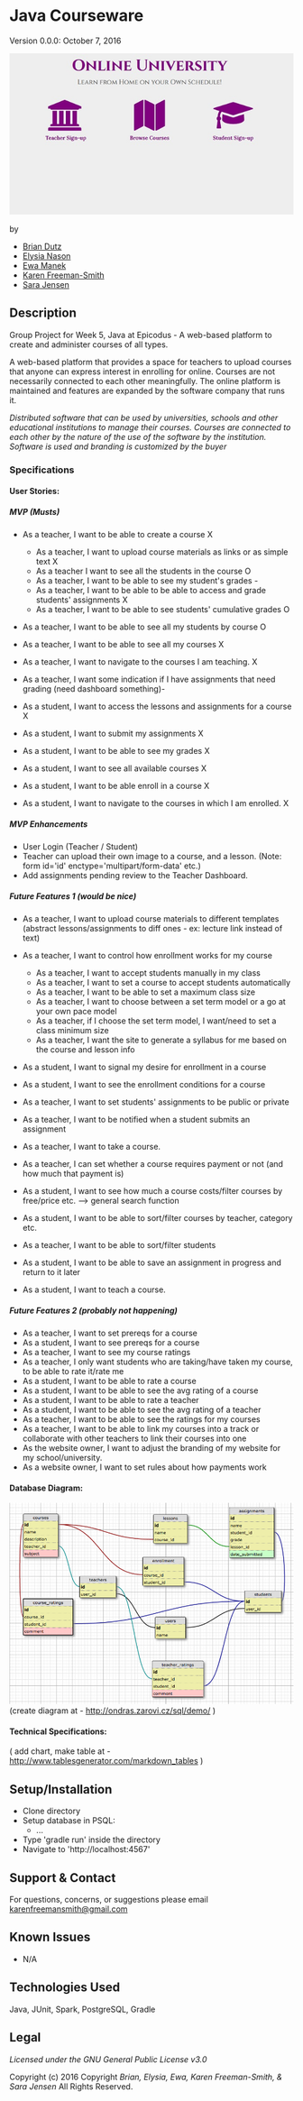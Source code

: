 # Java Courseware
Version 0.0.0: October 7, 2016

![screenshot of project running](screenshot.jpg)

by
* [Brian Dutz](https://github.com/AIMWORLD213445)
* [Elysia Nason](https://github.com/ElysiaAvery)
* [Ewa Manek](https://github.com/ewajm)
* [Karen Freeman-Smith](https://github.com/karenfreemansmith)
* [Sara Jensen](https://github.com/thejensen)

## Description
Group Project for Week 5, Java at Epicodus - A web-based platform to create and administer courses of all types.

A web-based platform that provides a space for teachers to upload courses that anyone can express interest in enrolling for online. Courses are not necessarily connected to each other meaningfully. The online platform is maintained and features are expanded by the software company that runs it.

*Distributed software that can be used by universities, schools and other educational institutions to manage their courses. Courses are connected to each other by the nature of the use of the software by the institution. Software is used and branding is customized by the buyer*




### Specifications
#### User Stories:

##### MVP (Musts)
* As a teacher, I want to be able to create a course X
  * As a teacher, I want to upload course materials as links or as simple text X
  * As a teacher I want to see all the students in the course O
  * As a teacher, I want to be able to see my student's grades -
  * As a teacher, I want to be able to be able to access and grade students' assignments X
  * As a teacher, I want to be able to see students' cumulative grades O
* As a teacher, I want to be able to see all my students by course O
* As a teacher, I want to be able to see all my courses X
* As a teacher, I want to navigate to the courses I am teaching. X
* As a teacher, I want some indication if I have assignments that need grading (need dashboard something)-

* As a student, I want to access the lessons and assignments for a course X
* As a student, I want to submit my assignments X
* As a student, I want to be able to see my grades X
* As a student, I want to see all available courses X
* As a student, I want to be able enroll in a course X
* As a student, I want to navigate to the courses in which I am enrolled. X


##### MVP Enhancements
* User Login (Teacher / Student)
* Teacher can upload their own image to a course, and a lesson.
  (Note: form id='id' enctype='multipart/form-data' etc.)
* Add assignments pending review to the Teacher Dashboard.

##### Future Features 1 (would be nice)
* As a teacher, I want to upload course materials to different templates (abstract lessons/assignments to diff ones - ex: lecture link instead of text)
* As a teacher, I want to control how enrollment works for my course
  * As a teacher, I want to accept students manually in my class
  * As a teacher, I want to set a course to accept students automatically
  * As a teacher, I want to be able to set a maximum class size
  * As a teacher, I want to choose between a set term model or a go at your own pace model
  * As a teacher, if I choose the set term model, I want/need to set a class minimum size
  * As a teacher, I want the site to generate a syllabus for me based on the course and lesson info
* As a student, I want to signal my desire for enrollment in a course
* As a student, I want to see the enrollment conditions for a course
* As a teacher, I want to set students' assignments to be public or private
* As a teacher, I want to be notified when a student submits an assignment
* As a teacher, I want to take a course.
* As a teacher, I can set whether a course requires payment or not  (and how much that payment is)
* As a student, I want to see how much a course costs/filter courses by free/price etc. --> general search function
* As a student, I want to be able to sort/filter courses by teacher, category etc.
* As a teacher, I want to be able to sort/filter students
* As a student, I want to be able to save an assignment in progress and return to it later

* As a student, I want to teach a course.

##### Future Features 2 (probably not happening)
  * As a teacher, I want to set prereqs for a course
  * As a student, I want to see prereqs for a course
  * As a teacher, I want to see my course ratings
  * As a teacher, I only want students who are taking/have taken my course, to be able to rate it/rate me
  * As a student, I want to be able to rate a course
  * As a student, I want to be able to see the avg rating of a course
  * As a student, I want to be able to rate a teacher
  * As a student, I want to be able to see the avg rating of a teacher
  * As a teacher, I want to be able to see the ratings for my courses
  * As a teacher, I want to be able to link my courses into a track or collaborate with other teachers to link their courses into one
  * As the website owner, I want to adjust the branding of my website for my school/university.
  * As a website owner, I want to set rules about how payments work


#### Database Diagram:
![database diagram](database.png)
(create diagram at - http://ondras.zarovi.cz/sql/demo/  )

#### Technical Specifications:
( add chart, make table at - http://www.tablesgenerator.com/markdown_tables )


## Setup/Installation
* Clone directory
* Setup database in PSQL:
  * ...
* Type 'gradle run' inside the directory
* Navigate to 'http://localhost:4567'

## Support & Contact
For questions, concerns, or suggestions please email karenfreemansmith@gmail.com

## Known Issues
* N/A

## Technologies Used
Java, JUnit, Spark, PostgreSQL, Gradle

## Legal
*Licensed under the GNU General Public License v3.0*

Copyright (c) 2016 Copyright _Brian, Elysia, Ewa, Karen Freeman-Smith, & Sara Jensen_ All Rights Reserved.
